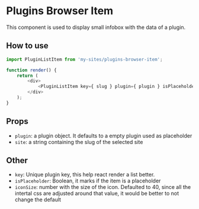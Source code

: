 # Plugins Browser Item

This component is used to display small infobox with the data of a plugin.

## How to use

```js
import PluginListItem from 'my-sites/plugins-browser-item';

function render() {
	return (
		<div>
			<PluginListItem key={ slug } plugin={ plugin } isPlaceholder site={ site } />
		</div>
	);
}
```

## Props

- `plugin`: a plugin object. It defaults to a empty plugin used as placeholder
- `site`: a string containing the slug of the selected site

## Other

- `key`: Unique plugin key, this help react render a list better.
- `isPlaceholder`: Boolean, it marks if the item is a placeholder
- `iconSize`: number with the size of the icon. Defaulted to 40, since all the intertal css are adjusted around that value, it would be better to not change the default

